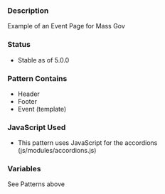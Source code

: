 ### Description
Example of an Event Page for Mass Gov

### Status
* Stable as of 5.0.0

### Pattern Contains
* Header
* Footer
* Event (template)

### JavaScript Used
* This pattern uses JavaScript for the accordions (js/modules/accordions.js)

### Variables
See Patterns above

